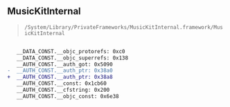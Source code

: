 ## MusicKitInternal

> `/System/Library/PrivateFrameworks/MusicKitInternal.framework/MusicKitInternal`

```diff

   __DATA_CONST.__objc_protorefs: 0xc0
   __DATA_CONST.__objc_superrefs: 0x138
   __AUTH_CONST.__auth_got: 0x5090
-  __AUTH_CONST.__auth_ptr: 0x38a0
+  __AUTH_CONST.__auth_ptr: 0x38a8
   __AUTH_CONST.__const: 0x1cb60
   __AUTH_CONST.__cfstring: 0x200
   __AUTH_CONST.__objc_const: 0x6e38

```
